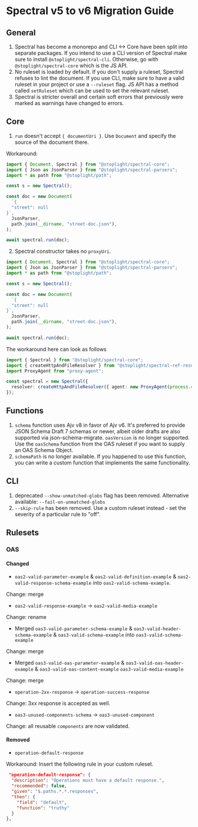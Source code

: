 # Spectral v5 to v6 Migration Guide

## General

1. Spectral has become a monorepo and CLI <-> Core have been split into separate packages. If you intend to use a CLI version of Spectral make sure to install `@stoplight/spectral-cli`. Otherwise, go with `@stoplight/spectral-core` which is the JS API.
2. No ruleset is loaded by default. If you don't supply a ruleset, Spectral refuses to lint the document. If you use CLI, make sure to have a valid ruleset in your project or use a `--ruleset` flag. JS API has a method called `setRuleset` which can be used to set the relevant ruleset.
3. Spectral is stricter overall and certain soft errors that previously were marked as warnings have changed to errors.

## Core

1. `run` doesn't accept `{ documentUri }`. Use `Document` and specify the source of the document there.

Workaround:

```ts
import { Document, Spectral } from "@stoplight/spectral-core";
import { Json as JsonParser } from "@stoplight/spectral-parsers";
import * as path from "@stoplight/path";

const s = new Spectral();

const doc = new Document(
  `{
  "street": null
}`,
  JsonParser,
  path.join(__dirname, "street-doc.json"),
);

await spectral.run(doc);
```

2. Spectral constructor takes no `proxyUri`.

```ts
import { Document, Spectral } from "@stoplight/spectral-core";
import { Json as JsonParser } from "@stoplight/spectral-parsers";
import * as path from "@stoplight/path";

const s = new Spectral();

const doc = new Document(
  `{
  "street": null
}`,
  JsonParser,
  path.join(__dirname, "street-doc.json"),
);

await spectral.run(doc);
```

The workaround here can look as follows

```ts
import { Spectral } from "@stoplight/spectral-core";
import { createHttpAndFileResolver } from "@stoplight/spectral-ref-resolver";
import ProxyAgent from "proxy-agent";

const spectral = new Spectral({
  resolver: createHttpAndFileResolver({ agent: new ProxyAgent(process.env.PROXY) }),
});
```

## Functions

1. `schema` function uses Ajv v8 in favor of Ajv v6. It's preferred to provide JSON Schema Draft 7 schemas or newer, albeit older drafts are also supported via json-schema-migrate. `oasVersion` is no longer supported. Use the `oasSchema` function from the OAS ruleset if you want to supply an OAS Schema Object.
2. `schemaPath` is no longer available. If you happened to use this function, you can write a custom function that implements the same functionality.

## CLI

1. deprecated `--show-unmatched-globs` flag has been removed. Alternative available: `--fail-on-unmatched-globs`
2. `--skip-rule` has been removed. Use a custom ruleset instead - set the severity of a particular rule to "off".

## Rulesets

### OAS

#### Changed

- `oas2-valid-parameter-example` & `oas2-valid-definition-example` & `oas2-valid-response-schema-example` into `oas2-valid-schema-example`.

Change: merge

- `oas2-valid-response-example` -> `oas2-valid-media-example`

Change: rename

- Merged `oas3-valid-parameter-schema-example` & `oas3-valid-header-schema-example` & `oas3-valid-schema-example` into `oas3-valid-schema-example`

Change: merge

- Merged `oas3-valid-oas-parameter-example` & `oas3-valid-oas-header-example` & `oas3-valid-oas-content-example` `oas3-valid-media-example`

Change: merge

- `operation-2xx-response` -> `operation-success-response`

Change: 3xx response is accepted as well.

- `oas3-unused-components-schema` -> `oas3-unused-component`

Change: all reusable `components` are now validated.

#### Removed

- `operation-default-response`

Workaround: Insert the following rule in your custom ruleset.

```json
 "operation-default-response": {
  "description": "Operations must have a default response.",
  "recommended": false,
  "given": "$.paths.*.*.responses",
  "then": {
    "field": "default",
    "function": "truthy"
  }
},
```

